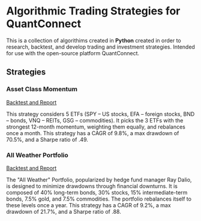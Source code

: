 # Algorithmic Trading Strategies for QuantConnect

This is a collection of algorithims created in **Python** created in order to research, backtest, and develop trading and investment strategies. Intended for use with the open-source platform QuantConnect. 


## Strategies

### Asset Class Momentum
[Backtest and Report](https://www.quantconnect.com/terminal/processCache?request=embedded_backtest_434dbef842cee46850dbfba07cc4534d.html)

This strategy considers 5 ETFs (SPY – US stocks, EFA – foreign stocks, BND – bonds, VNQ – REITs, GSG – commodities). It picks the 3 ETFs with the strongest 12-month momentum, weighting them equally, and rebalances once a month. This strategy has a CAGR of 9.8%, a max drawdown of 70.5%, and a Sharpe ratio of .49.


### All Weather Portfolio 
[Backtest and Report](https://www.quantconnect.com/terminal/processCache?request=embedded_backtest_1bb306edc363c0c80b9580744d8dfc26.html)

The "All Weather" Portfolio, popularized by hedge fund manager Ray Dalio, is designed to minimize drawdowns through financial downturns. It is composed of 40% long-term bonds, 30% stocks, 15% intermediate-term bonds, 7.5% gold, and 7.5% commodities. The portfolio rebalances itself to these levels once a year. This strategy has a CAGR of 9.2%, a max drawdown of 21.7%, and a Sharpe ratio of .88.

